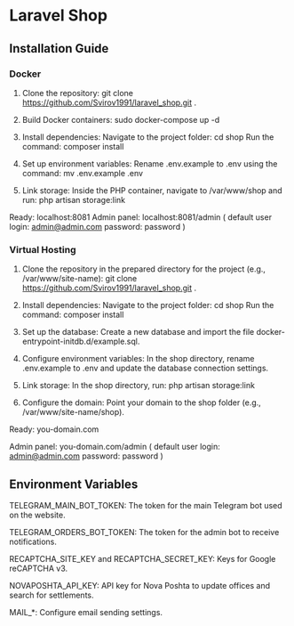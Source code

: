 # Laravel Shop
## Installation Guide
### Docker
1) Clone the repository:
git clone https://github.com/Svirov1991/laravel_shop.git .

2) Build Docker containers:
sudo docker-compose up -d

3) Install dependencies:
Navigate to the project folder:
cd shop
Run the command:
composer install

4) Set up environment variables:
Rename .env.example to .env using the command:
mv .env.example .env

5) Link storage:
Inside the PHP container, navigate to /var/www/shop and run:
php artisan storage:link

Ready: localhost:8081
Admin panel: localhost:8081/admin ( default user login: admin@admin.com password: password )

### Virtual Hosting
1) Clone the repository in the prepared directory for the project (e.g., /var/www/site-name):
git clone https://github.com/Svirov1991/laravel_shop.git .

2) Install dependencies:
Navigate to the project folder:
cd shop
Run the command:
composer install

3) Set up the database:
Create a new database and import the file docker-entrypoint-initdb.d/example.sql.

4) Configure environment variables:
In the shop directory, rename .env.example to .env and update the database connection settings.

5) Link storage:
In the shop directory, run:
php artisan storage:link

6) Configure the domain:
Point your domain to the shop folder (e.g., /var/www/site-name/shop).

Ready: you-domain.com

Admin panel: you-domain.com/admin ( default user login: admin@admin.com password: password )

## Environment Variables
TELEGRAM_MAIN_BOT_TOKEN: The token for the main Telegram bot used on the website.

TELEGRAM_ORDERS_BOT_TOKEN: The token for the admin bot to receive notifications.

RECAPTCHA_SITE_KEY and RECAPTCHA_SECRET_KEY: Keys for Google reCAPTCHA v3.

NOVAPOSHTA_API_KEY: API key for Nova Poshta to update offices and search for settlements.

MAIL_*: Configure email sending settings.